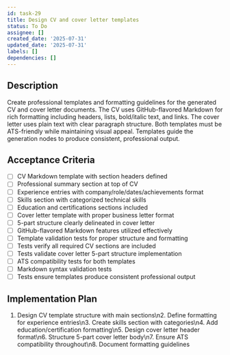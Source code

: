 ```yaml
---
id: task-29
title: Design CV and cover letter templates
status: To Do
assignee: []
created_date: '2025-07-31'
updated_date: '2025-07-31'
labels: []
dependencies: []
---
```


## Description

Create professional templates and formatting guidelines for the generated CV and cover letter documents. The CV uses GitHub-flavored Markdown for rich formatting including headers, lists, bold/italic text, and links. The cover letter uses plain text with clear paragraph structure. Both templates must be ATS-friendly while maintaining visual appeal. Templates guide the generation nodes to produce consistent, professional output.
## Acceptance Criteria

- [ ] CV Markdown template with section headers defined
- [ ] Professional summary section at top of CV
- [ ] Experience entries with company/role/dates/achievements format
- [ ] Skills section with categorized technical skills
- [ ] Education and certifications sections included
- [ ] Cover letter template with proper business letter format
- [ ] 5-part structure clearly delineated in cover letter
- [ ] GitHub-flavored Markdown features utilized effectively
- [ ] Template validation tests for proper structure and formatting
- [ ] Tests verify all required CV sections are included
- [ ] Tests validate cover letter 5-part structure implementation
- [ ] ATS compatibility tests for both templates
- [ ] Markdown syntax validation tests
- [ ] Tests ensure templates produce consistent professional output

## Implementation Plan

1. Design CV template structure with main sections\n2. Define formatting for experience entries\n3. Create skills section with categories\n4. Add education/certification formatting\n5. Design cover letter header format\n6. Structure 5-part cover letter body\n7. Ensure ATS compatibility throughout\n8. Document formatting guidelines
